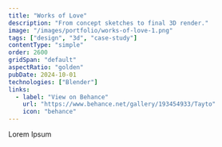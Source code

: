 ```yaml
---
title: "Works of Love"
description: "From concept sketches to final 3D render."
image: "/images/portfolio/works-of-love-1.png"
tags: ["design", "3d", "case-study"]
contentType: "simple"
order: 2600
gridSpan: "default"
aspectRatio: "golden"
pubDate: 2024-10-01
technologies: ["Blender"]
links:
  - label: "View on Behance"
    url: "https://www.behance.net/gallery/193454933/Tayto"
    icon: "behance"
---
```


Lorem Ipsum 